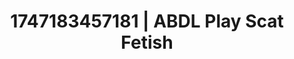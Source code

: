 ---
categories:
- Stepsister roleplay
- Choking kink
- Subtle dominance
- Tattooed beauties
- Mask kink
image: /assets/images/1747183457181.jpg
layout: post
seo:
  description: Featured content with exclusive ABDL Play, Scat Fetish. HD images available.
  keywords: ABDL Play, Scat Fetish
  og_image: /assets/images/1747183457181.jpg
  schema_type: VisualArtwork
tags:
- ABDL Play
- '#1747183457181'
- Scat Fetish
title: 1747183457181 | ABDL Play Scat Fetish
---